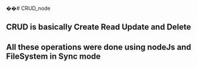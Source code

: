 ��# CRUD_node

## CRUD is basically Create Read Update and Delete
## All these operations were done using nodeJs and FileSystem in Sync mode  
